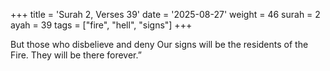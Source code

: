+++
title = 'Surah 2, Verses 39'
date = '2025-08-27'
weight = 46
surah = 2
ayah = 39
tags = ["fire", "hell", "signs"]
+++

But those who disbelieve and deny Our signs will be the residents of the Fire. They will be there forever.”